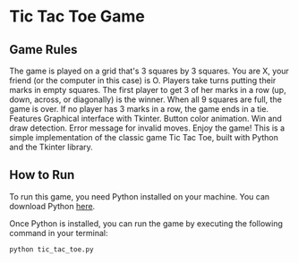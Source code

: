 # Tic Tac Toe Game
## Game Rules
The game is played on a grid that's 3 squares by 3 squares. You are X, your friend (or the computer in this case) is O. Players take turns putting their marks in empty squares.
The first player to get 3 of her marks in a row (up, down, across, or diagonally) is the winner. When all 9 squares are full, the game is over. If no player has 3 marks in a row, the game ends in a tie.
Features
Graphical interface with Tkinter.
Button color animation.
Win and draw detection.
Error message for invalid moves.
Enjoy the game!
This is a simple implementation of the classic game Tic Tac Toe, built with Python and the Tkinter library.
## How to Run

To run this game, you need Python installed on your machine. You can download Python [here](https://www.python.org/downloads/).

Once Python is installed, you can run the game by executing the following command in your terminal:

```bash
python tic_tac_toe.py
